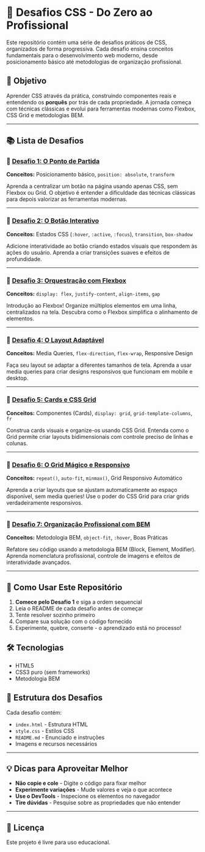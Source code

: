 # 🎨 Desafios CSS - Do Zero ao Profissional

Este repositório contém uma série de desafios práticos de CSS, organizados de forma progressiva. Cada desafio ensina conceitos fundamentais para o desenvolvimento web moderno, desde posicionamento básico até metodologias de organização profissional.

## 🎯 Objetivo

Aprender CSS através da prática, construindo componentes reais e entendendo os **porquês** por trás de cada propriedade. A jornada começa com técnicas clássicas e evolui para ferramentas modernas como Flexbox, CSS Grid e metodologias BEM.

---

## 📚 Lista de Desafios

### 🔹 [Desafio 1: O Ponto de Partida](./desafio-1)

**Conceitos:** Posicionamento básico, `position: absolute`, `transform`

Aprenda a centralizar um botão na página usando apenas CSS, sem Flexbox ou Grid. O objetivo é entender a dificuldade das técnicas clássicas para depois valorizar as ferramentas modernas.

---

### 🔹 [Desafio 2: O Botão Interativo](./desafio-2)

**Conceitos:** Estados CSS (`:hover`, `:active`, `:focus`), `transition`, `box-shadow`

Adicione interatividade ao botão criando estados visuais que respondem às ações do usuário. Aprenda a criar transições suaves e efeitos de profundidade.

---

### 🔹 [Desafio 3: Orquestração com Flexbox](./desafio-3)

**Conceitos:** `display: flex`, `justify-content`, `align-items`, `gap`

Introdução ao Flexbox! Organize múltiplos elementos em uma linha, centralizados na tela. Descubra como o Flexbox simplifica o alinhamento de elementos.

---

### 🔹 [Desafio 4: O Layout Adaptável](./desafio-4)

**Conceitos:** Media Queries, `flex-direction`, `flex-wrap`, Responsive Design

Faça seu layout se adaptar a diferentes tamanhos de tela. Aprenda a usar media queries para criar designs responsivos que funcionam em mobile e desktop.

---

### 🔹 [Desafio 5: Cards e CSS Grid](./desafio-5)

**Conceitos:** Componentes (Cards), `display: grid`, `grid-template-columns`, `fr`

Construa cards visuais e organize-os usando CSS Grid. Entenda como o Grid permite criar layouts bidimensionais com controle preciso de linhas e colunas.

---

### 🔹 [Desafio 6: O Grid Mágico e Responsivo](./desafio-6)

**Conceitos:** `repeat()`, `auto-fit`, `minmax()`, Grid Responsivo Automático

Aprenda a criar layouts que se ajustam automaticamente ao espaço disponível, sem media queries! Use o poder do CSS Grid para criar grids verdadeiramente responsivos.

---

### 🔹 [Desafio 7: Organização Profissional com BEM](./desafio-7)

**Conceitos:** Metodologia BEM, `object-fit`, `:hover`, Boas Práticas

Refatore seu código usando a metodologia BEM (Block, Element, Modifier). Aprenda nomenclatura profissional, controle de imagens e efeitos de interatividade avançados.

---

## 🚀 Como Usar Este Repositório

1. **Comece pelo Desafio 1** e siga a ordem sequencial
2. Leia o README de cada desafio antes de começar
3. Tente resolver sozinho primeiro
4. Compare sua solução com o código fornecido
5. Experimente, quebre, conserte - o aprendizado está no processo!

## 🛠️ Tecnologias

- HTML5
- CSS3 puro (sem frameworks)
- Metodologia BEM

## 📖 Estrutura dos Desafios

Cada desafio contém:

- `index.html` - Estrutura HTML
- `style.css` - Estilos CSS
- `README.md` - Enunciado e instruções
- Imagens e recursos necessários

---

## 💡 Dicas para Aproveitar Melhor

- **Não copie e cole** - Digite o código para fixar melhor
- **Experimente variações** - Mude valores e veja o que acontece
- **Use o DevTools** - Inspecione os elementos no navegador
- **Tire dúvidas** - Pesquise sobre as propriedades que não entender

---

## 📝 Licença

Este projeto é livre para uso educacional.
